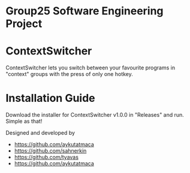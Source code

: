 # Group25 Software Engineering Project

# ContextSwitcher
ContextSwitcher lets you switch between your favourite programs in "context" groups with the press of only one hotkey.

# Installation Guide
Download the installer for ContextSwitcher v1.0.0 in "Releases" and run. Simple as that!

Designed and developed by
* https://github.com/aykutatmaca
* https://github.com/sahnerkin
* https://github.com/tyavas
* https://github.com/aykutatmaca
